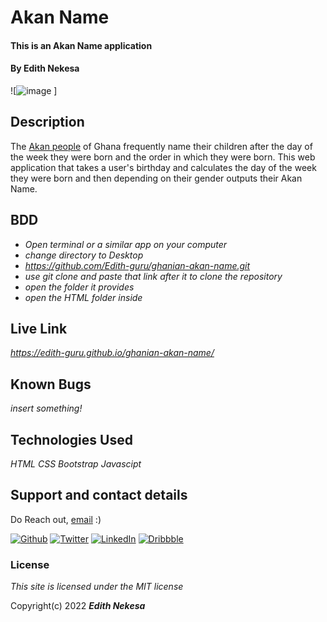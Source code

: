 # Akan Name

#### This is an Akan Name application
#### By **Edith Nekesa**
![![image](https://user-images.githubusercontent.com/32816069/157239815-29aef4aa-fa95-4f3f-8b74-39ba673c8cf2.png)
]

## Description
The [Akan people](https://en.wikipedia.org/wiki/Akan_names) of Ghana frequently name their children after the day of the week they were born and the order in which they were born. This web application that takes a user's birthday and calculates the day of the week they were born and then depending on their gender outputs their Akan Name. 
## BDD

* _Open terminal or a similar app on your computer_
* _change directory to Desktop_
* _https://github.com/Edith-guru/ghanian-akan-name.git_
* _use git clone and paste that link after it to clone the repository_
* _open the folder it provides_
* _open the HTML folder inside_

## Live Link
 _https://edith-guru.github.io/ghanian-akan-name/_
 
## Known Bugs
_insert something!_

## Technologies Used

_HTML_
_CSS_
_Bootstrap_
_Javascipt_

## Support and contact details
Do Reach out, [email](edithnesa@gmail.com) :)

<p><a href="https://github.com/Edith-guru" target="_blank"><img alt="Github" src="https://img.shields.io/badge/GitHub-%2312100E.svg?&style=for-the-badge&logo=Github&logoColor=white" /></a> <a href="https://twitter.com/EdithKessa" target="_blank"><img alt="Twitter" src="https://img.shields.io/badge/twitter-%231DA1F2.svg?&style=for-the-badge&logo=twitter&logoColor=white" /></a> <a href="https://www.linkedin.com/in/edith-kesa-b84a7a142/" target="_blank"><img alt="LinkedIn" src="https://img.shields.io/badge/linkedin-%230077B5.svg?&style=for-the-badge&logo=linkedin&logoColor=white" /></a> <a href="https://dribbble.com/E_kesa22" target="_blank"><img alt="Dribbble" src="https://img.shields.io/badge/Dribbble-https%3A%2F%2Fdribbble.com%2FE__kesa22-red" /></a>
</p>

### License

_This site is licensed under the MIT license_

Copyright(c) 2022 **_Edith Nekesa_**
